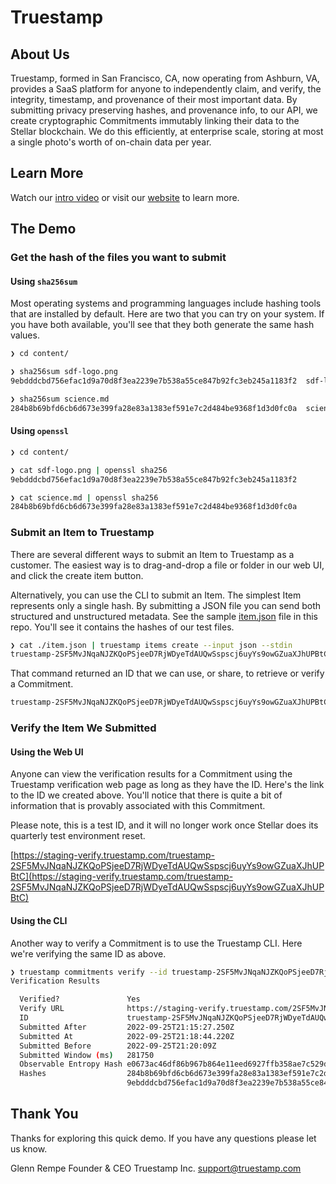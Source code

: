 # Truestamp

## About Us

Truestamp, formed in San Francisco, CA, now operating from Ashburn, VA, provides
a SaaS platform for anyone to independently claim, and verify, the integrity,
timestamp, and provenance of their most important data. By submitting privacy
preserving hashes, and provenance info, to our API, we create cryptographic
Commitments immutably linking their data to the Stellar blockchain. We do this
efficiently, at enterprise scale, storing at most a single photo's worth of
on-chain data per year.

## Learn More

Watch our [intro video](https://scf11.truestamp.com/video) or visit our [website](https://www.truestamp.com) to learn more.

## The Demo

### Get the hash of the files you want to submit

#### Using `sha256sum`

Most operating systems and programming languages include hashing tools that are installed by default. Here are two that you can try on your system. If you have both available, you'll see that they both generate the same hash values.

```sh
❯ cd content/

❯ sha256sum sdf-logo.png
9ebdddcbd756efac1d9a70d8f3ea2239e7b538a55ce847b92fc3eb245a1183f2  sdf-logo.png

❯ sha256sum science.md
284b8b69bfd6cb6d673e399fa28e83a1383ef591e7c2d484be9368f1d3d0fc0a  science.md
```

#### Using `openssl`

```sh
❯ cd content/

❯ cat sdf-logo.png | openssl sha256
9ebdddcbd756efac1d9a70d8f3ea2239e7b538a55ce847b92fc3eb245a1183f2

❯ cat science.md | openssl sha256
284b8b69bfd6cb6d673e399fa28e83a1383ef591e7c2d484be9368f1d3d0fc0a
```

### Submit an Item to Truestamp

There are several different ways to submit an Item to Truestamp as a customer. The easiest way is to drag-and-drop a file or folder in our web UI, and click the create item button.

Alternatively, you can use the CLI to submit an Item. The simplest Item represents only a single hash. By submitting a JSON file you can send both structured and unstructured metadata. See the sample [item.json](item.json) file in this repo. You'll see it contains the hashes of our test files.

```sh
❯ cat ./item.json | truestamp items create --input json --stdin
truestamp-2SF5MvJNqaNJZKQoPSjeeD7RjWDyeTdAUQwSspscj6uyYs9owGZuaXJhUPBtC
```

That command returned an ID that we can use, or share, to retrieve or verify a Commitment.

```txt
truestamp-2SF5MvJNqaNJZKQoPSjeeD7RjWDyeTdAUQwSspscj6uyYs9owGZuaXJhUPBtC
```

### Verify the Item We Submitted

#### Using the Web UI

Anyone can view the verification results for a Commitment using the Truestamp verification web page as long as they have the ID. Here's the link to the ID we created above. You'll notice that there is quite a bit of information that is provably associated with this Commitment.

Please note, this is a test ID, and it will no longer work once Stellar does its quarterly test environment reset.

[https://staging-verify.truestamp.com/truestamp-2SF5MvJNqaNJZKQoPSjeeD7RjWDyeTdAUQwSspscj6uyYs9owGZuaXJhUPBtC](https://staging-verify.truestamp.com/truestamp-2SF5MvJNqaNJZKQoPSjeeD7RjWDyeTdAUQwSspscj6uyYs9owGZuaXJhUPBtC)

#### Using the CLI

Another way to verify a Commitment is to use the Truestamp CLI. Here we're verifying the same ID as above.

```sh
❯ truestamp commitments verify --id truestamp-2SF5MvJNqaNJZKQoPSjeeD7RjWDyeTdAUQwSspscj6uyYs9owGZuaXJhUPBtC
Verification Results

  Verified?               Yes
  Verify URL              https://staging-verify.truestamp.com/2SF5MvJNqaNJZKQoPSjeeD7RjWDyeTdAUQwSspscj6uyYs9owGZuaXJhUPBtC
  ID                      truestamp-2SF5MvJNqaNJZKQoPSjeeD7RjWDyeTdAUQwSspscj6uyYs9owGZuaXJhUPBtC
  Submitted After         2022-09-25T21:15:27.250Z
  Submitted At            2022-09-25T21:18:44.220Z
  Submitted Before        2022-09-25T21:20:09Z
  Submitted Window (ms)   281750
  Observable Entropy Hash e0673ac46df86b967b864e11eed6927ffb358ae7c529d9a2d0e34eaf87cf29bc
  Hashes                  284b8b69bfd6cb6d673e399fa28e83a1383ef591e7c2d484be9368f1d3d0fc0a [sha-256]
                          9ebdddcbd756efac1d9a70d8f3ea2239e7b538a55ce847b92fc3eb245a1183f2 [sha-256]
```

## Thank You

Thanks for exploring this quick demo. If you have any questions please let us know.

Glenn Rempe
Founder & CEO
Truestamp Inc.
support@truestamp.com
